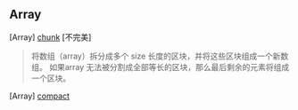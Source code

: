 ## Array

[Array] [chunk](https://github.com/ctrlfc/Jsfunction/blob/master/Array/chunk.js) [不完美]
> 将数组（array）拆分成多个 size 长度的区块，并将这些区块组成一个新数组。 如果array 无法被分割成全部等长的区块，那么最后剩余的元素将组成一个区块。

[Array] [compact]()